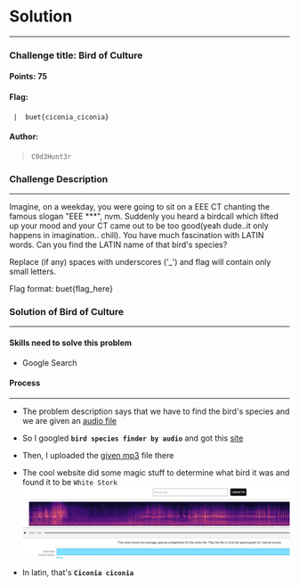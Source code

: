 # Solution

---

### Challenge title: Bird of Culture

#### Points: 75

#### Flag:

```
 |  buet{ciconia_ciconia}
```

#### Author:

> ```
> C0d3Hunt3r
> ```

### Challenge Description

---

Imagine, on a weekday, you were going to sit on a EEE CT chanting the famous slogan "EEE ***", nvm. Suddenly you heard a birdcall which lifted up your mood and your CT came out to be too good(yeah dude..it only happens in imagination.. chill). You have much fascination with LATIN words. Can you find the LATIN name of that bird's species?

Replace (if any) spaces with underscores ('_') and flag will contain only small letters.

Flag format: buet{flag_here}

### Solution of Bird of Culture

---

#### Skills need to solve this problem

+ Google Search

#### Process

---

+ The problem description says that we have to find the bird's species and we are given an [audio file](./birdcall.mp3)
+ So I googled **`bird species finder by audio`** and got this [site](https://birdnet.cornell.edu/api/)
+ Then, I uploaded the [given mp3](./birdcall.mp3) file there
+ The cool website did some magic stuff to determine what bird it was and found it to be `White Stork`
![solve](./Photos/solve.PNG)

+ In latin, that's **`Ciconia ciconia`**

